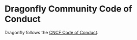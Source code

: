 # Dragonfly Community Code of Conduct

Dragonfly follows the [CNCF Code of Conduct](https://github.com/cncf/foundation/blob/main/code-of-conduct.md).
